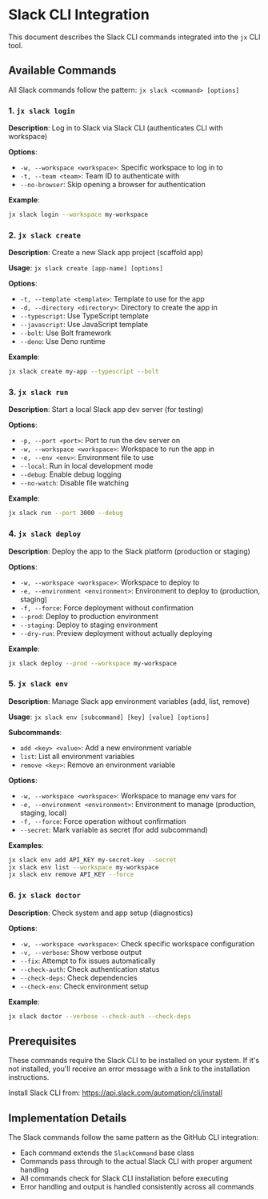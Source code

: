 # Slack CLI Integration

This document describes the Slack CLI commands integrated into the `jx` CLI tool.

## Available Commands

All Slack commands follow the pattern: `jx slack <command> [options]`

### 1. `jx slack login`
**Description**: Log in to Slack via Slack CLI (authenticates CLI with workspace)

**Options**:
- `-w, --workspace <workspace>`: Specific workspace to log in to
- `-t, --team <team>`: Team ID to authenticate with
- `--no-browser`: Skip opening a browser for authentication

**Example**:
```bash
jx slack login --workspace my-workspace
```

### 2. `jx slack create`
**Description**: Create a new Slack app project (scaffold app)

**Usage**: `jx slack create [app-name] [options]`

**Options**:
- `-t, --template <template>`: Template to use for the app
- `-d, --directory <directory>`: Directory to create the app in
- `--typescript`: Use TypeScript template
- `--javascript`: Use JavaScript template
- `--bolt`: Use Bolt framework
- `--deno`: Use Deno runtime

**Example**:
```bash
jx slack create my-app --typescript --bolt
```

### 3. `jx slack run`
**Description**: Start a local Slack app dev server (for testing)

**Options**:
- `-p, --port <port>`: Port to run the dev server on
- `-w, --workspace <workspace>`: Workspace to run the app in
- `-e, --env <env>`: Environment file to use
- `--local`: Run in local development mode
- `--debug`: Enable debug logging
- `--no-watch`: Disable file watching

**Example**:
```bash
jx slack run --port 3000 --debug
```

### 4. `jx slack deploy`
**Description**: Deploy the app to the Slack platform (production or staging)

**Options**:
- `-w, --workspace <workspace>`: Workspace to deploy to
- `-e, --environment <environment>`: Environment to deploy to (production, staging)
- `-f, --force`: Force deployment without confirmation
- `--prod`: Deploy to production environment
- `--staging`: Deploy to staging environment
- `--dry-run`: Preview deployment without actually deploying

**Example**:
```bash
jx slack deploy --prod --workspace my-workspace
```

### 5. `jx slack env`
**Description**: Manage Slack app environment variables (add, list, remove)

**Usage**: `jx slack env [subcommand] [key] [value] [options]`

**Subcommands**:
- `add <key> <value>`: Add a new environment variable
- `list`: List all environment variables
- `remove <key>`: Remove an environment variable

**Options**:
- `-w, --workspace <workspace>`: Workspace to manage env vars for
- `-e, --environment <environment>`: Environment to manage (production, staging, local)
- `-f, --force`: Force operation without confirmation
- `--secret`: Mark variable as secret (for add subcommand)

**Examples**:
```bash
jx slack env add API_KEY my-secret-key --secret
jx slack env list --workspace my-workspace
jx slack env remove API_KEY --force
```

### 6. `jx slack doctor`
**Description**: Check system and app setup (diagnostics)

**Options**:
- `-w, --workspace <workspace>`: Check specific workspace configuration
- `-v, --verbose`: Show verbose output
- `--fix`: Attempt to fix issues automatically
- `--check-auth`: Check authentication status
- `--check-deps`: Check dependencies
- `--check-env`: Check environment setup

**Example**:
```bash
jx slack doctor --verbose --check-auth --check-deps
```

## Prerequisites

These commands require the Slack CLI to be installed on your system. If it's not installed, you'll receive an error message with a link to the installation instructions.

Install Slack CLI from: https://api.slack.com/automation/cli/install

## Implementation Details

The Slack commands follow the same pattern as the GitHub CLI integration:
- Each command extends the `SlackCommand` base class
- Commands pass through to the actual Slack CLI with proper argument handling
- All commands check for Slack CLI installation before executing
- Error handling and output is handled consistently across all commands
